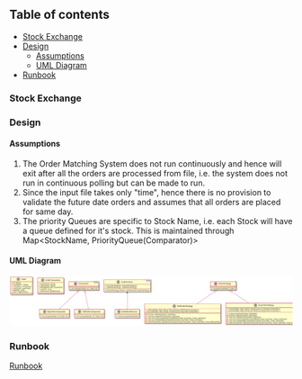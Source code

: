 ## Table of contents

* [Stock Exchange](#stock-exchange)
* [Design](#design)
    * [Assumptions](#assumptions)
    * [UML Diagram](#uml-diagram)
* [Runbook](#runbook)

### Stock Exchange

### Design

#### Assumptions

1. The Order Matching System does not run continuously and hence will exit after all the orders are
   processed from file, i.e. the system does not run in continuous polling but can be made to run.
2. Since the input file takes only "time", hence there is no provision to validate the future date
   orders and assumes that all orders are placed for same day.
3. The priority Queues are specific to Stock Name, i.e. each Stock will have a queue defined for
   it's stock. This is maintained through Map<StockName, PriorityQueue(Comparator)>

#### UML Diagram

<p align="center">
  <img src="design/StockExchaneg.png">
  <br/>
</p>

### Runbook

[Runbook](RUNBOOK.md)

